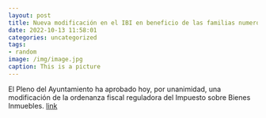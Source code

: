 ```yaml
---
layout: post
title: Nueva modificación en el IBI en beneficio de las familias numerosas
date: 2022-10-13 11:58:01
categories: uncategorized
tags:
- random
image: /img/image.jpg
caption: This is a picture
---
```

El Pleno del Ayuntamiento ha aprobado hoy, por unanimidad, una modificación de la ordenanza fiscal reguladora del Impuesto sobre Bienes Inmuebles.   [link](https://www.ayto-villacanada.es/noticias/nueva-modificacion-en-el-ibi-en-beneficio-de-las-familias-numerosas/)
